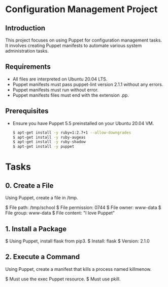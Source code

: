 # Configuration Management Project

## Introduction

This project focuses on using Puppet for configuration management tasks.
It involves creating Puppet manifests to automate various system administration
tasks.

## Requirements

- All files are interpreted on Ubuntu 20.04 LTS.
- Puppet manifests must pass puppet-lint version 2.1.1 without any errors.
- Puppet manifests must run without error.
- Puppet manifests files must end with the extension .pp.

## Prerequisites

- Ensure you have Puppet 5.5 preinstalled on your Ubuntu 20.04 VM.

  ```bash
  $ apt-get install -y ruby=1:2.7+1 --allow-downgrades
  $ apt-get install -y ruby-augeas
  $ apt-get install -y ruby-shadow
  $ apt-get install -y puppet

# Tasks
## 0. Create a File
Using Puppet, create a file in /tmp.

$ File path: /tmp/school
$ File permission: 0744
$ File owner: www-data
$ File group: www-data
$ File content: "I love Puppet"

## 1. Install a Package
$ Using Puppet, install flask from pip3.
$ Install: flask
$ Version: 2.1.0

## 2. Execute a Command
Using Puppet, create a manifest that kills a process named killmenow.

$ Must use the exec Puppet resource.
$ Must use pkill.